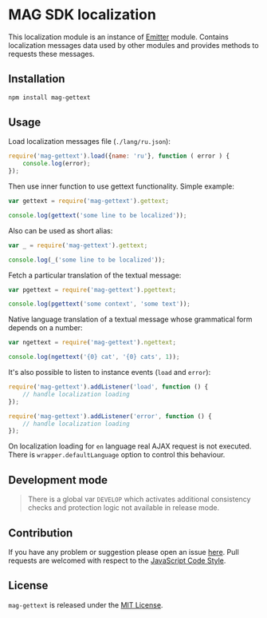 MAG SDK localization
====================

This localization module is an instance of [Emitter](https://github.com/cjssdk/emitter) module.
Contains localization messages data used by other modules and provides methods to requests these messages.


## Installation ##

```bash
npm install mag-gettext
```


## Usage ##

Load localization messages file (`./lang/ru.json`):

```js
require('mag-gettext').load({name: 'ru'}, function ( error ) {
    console.log(error);
});
```

Then use inner function to use gettext functionality. Simple example:

```js
var gettext = require('mag-gettext').gettext;

console.log(gettext('some line to be localized'));
```

Also can be used as short alias:

```js
var _ = require('mag-gettext').gettext;

console.log(_('some line to be localized'));
```

Fetch a particular translation of the textual message:

```js
var pgettext = require('mag-gettext').pgettext;

console.log(pgettext('some context', 'some text'));
```

Native language translation of a textual message whose grammatical form depends on a number:

```js
var ngettext = require('mag-gettext').ngettext;

console.log(ngettext('{0} cat', '{0} cats', 1));
```

It's also possible to listen to instance events (`load` and `error`):

```js
require('mag-gettext').addListener('load', function () {
    // handle localization loading
});

require('mag-gettext').addListener('error', function () {
    // handle localization loading
});
```

On localization loading for `en` language real AJAX request is not executed.
There is `wrapper.defaultLanguage` option to control this behaviour.


## Development mode ##

> There is a global var `DEVELOP` which activates additional consistency checks and protection logic not available in release mode.


## Contribution ##

If you have any problem or suggestion please open an issue [here](https://gitlab.infomir.com.ua/web/magsdk/gettext/issues).
Pull requests are welcomed with respect to the [JavaScript Code Style](https://github.com/DarkPark/jscs).


## License ##

`mag-gettext` is released under the [MIT License](license.md).